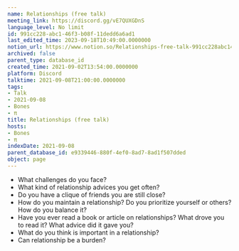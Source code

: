 ```yaml
---
name: Relationships (free talk)
meeting_link: https://discord.gg/vE7QUXGDnS
language_level: No limit
id: 991cc228-abc1-46f3-b08f-11dedd6a6ad1
last_edited_time: 2023-09-18T10:49:00.0000000
notion_url: https://www.notion.so/Relationships-free-talk-991cc228abc146f3b08f11dedd6a6ad1
archived: false
parent_type: database_id
created_time: 2021-09-02T13:54:00.0000000
platform: Discord
talktime: 2021-09-08T21:00:00.0000000
tags:
- Talk
- 2021-09-08
- Bones
- π
title: Relationships (free talk)
hosts:
- Bones
- π
indexDate: 2021-09-08
parent_database_id: e9339446-880f-4ef0-8ad7-8ad1f507dded
object: page
---
```



   - What challenges do you face?
   - What kind of relationship advices you get often?
   - Do you have a clique of friends you are still close?
   - How do you maintain a relationship? Do you prioritize yourself or others? How do you balance it?
   - Have you ever read a book or article on relationships? What drove you to read it? What advice did it gave you?
   - What do you think is important in a relationship?
   - Can relationship be a burden?











